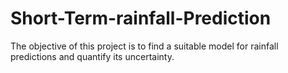 # Short-Term-rainfall-Prediction
The objective of this project is to find a suitable model for rainfall predictions and quantify its uncertainty.

